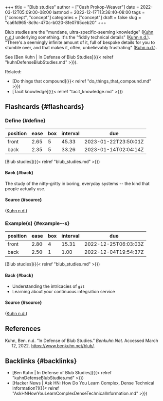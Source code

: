 +++
title = "Blub studies"
author = ["Cash Prokop-Weaver"]
date = 2022-03-12T05:09:00-08:00
lastmod = 2022-12-17T13:36:40-08:00
tags = ["concept", "concept"]
categories = ["concept"]
draft = false
slug = "ca6fd965-8c9c-470c-b020-8fe0765ceb20"
+++

Blub studies are the "mundane, ultra-specific-seeming knowledge" (<a href="#citeproc_bib_item_1">Kuhn n.d.</a>) underlying something. It's the "fiddly technical details" (<a href="#citeproc_bib_item_1">Kuhn n.d.</a>). "There's a seemingly infinite amount of it, full of bespoke details for you to stumble over, and that makes it, often, unbelievably frustrating" (<a href="#citeproc_bib_item_1">Kuhn n.d.</a>).

See [Ben Kuhn | In Defense of Blub Studies]({{< relref "kuhnDefenseBlubStudies.md" >}}).

Related:

-   [Do things that compound]({{< relref "do_things_that_compound.md" >}})
-   [Tacit knowledge]({{< relref "tacit_knowledge.md" >}})


## Flashcards {#flashcards}


### Define {#define}

| position | ease | box | interval | due                  |
|----------|------|-----|----------|----------------------|
| front    | 2.65 | 5   | 45.33    | 2023-01-22T23:50:01Z |
| back     | 2.35 | 5   | 33.26    | 2023-01-14T02:04:14Z |

[Blub studies]({{< relref "blub_studies.md" >}})


#### Back {#back}

The study of the nitty-gritty in boring, everyday systems -- the kind that people actually use.


#### Source {#source}

(<a href="#citeproc_bib_item_1">Kuhn n.d.</a>)


### Example(s) {#example--s}

| position | ease | box | interval | due                  |
|----------|------|-----|----------|----------------------|
| front    | 2.80 | 4   | 15.31    | 2022-12-25T06:03:03Z |
| back     | 2.50 | 1   | 1.00     | 2022-12-04T19:54:37Z |

[Blub studies]({{< relref "blub_studies.md" >}})


#### Back {#back}

-   Understanding the intricacies of `git`
-   Learning about your continuous integration service


#### Source {#source}

(<a href="#citeproc_bib_item_1">Kuhn n.d.</a>)

## References

<style>.csl-entry{text-indent: -1.5em; margin-left: 1.5em;}</style><div class="csl-bib-body">
  <div class="csl-entry"><a id="citeproc_bib_item_1"></a>Kuhn, Ben. n.d. “In Defense of Blub Studies.” <i>Benkuhn.Net</i>. Accessed March 12, 2022. <a href="https://www.benkuhn.net/blub/">https://www.benkuhn.net/blub/</a>.</div>
</div>


## Backlinks {#backlinks}

-   [Ben Kuhn | In Defense of Blub Studies]({{< relref "kuhnDefenseBlubStudies.md" >}})
-   [Hacker News | Ask HN: How Do You Learn Complex, Dense Technical Information?]({{< relref "AskHNHowYouLearnComplexDenseTechnicalInformation.md" >}})
